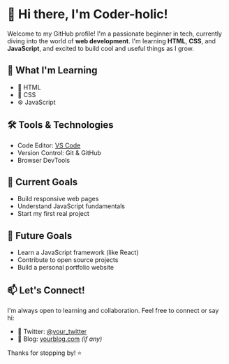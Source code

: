# 👋 Hi there, I'm Coder-holic!

Welcome to my GitHub profile! I'm a passionate beginner in tech, currently diving into the world of **web development**. I'm learning **HTML**, **CSS**, and **JavaScript**, and excited to build cool and useful things as I grow.

## 🌱 What I'm Learning
- 📄 HTML
- 🎨 CSS
- ⚙️ JavaScript

## 🛠️ Tools & Technologies
- Code Editor: [VS Code](https://code.visualstudio.com/)
- Version Control: Git & GitHub
- Browser DevTools

## 📌 Current Goals
- Build responsive web pages
- Understand JavaScript fundamentals
- Start my first real project

## 🚀 Future Goals
- Learn a JavaScript framework (like React)
- Contribute to open source projects
- Build a personal portfolio website

## 📫 Let's Connect!
I'm always open to learning and collaboration. Feel free to connect or say hi:
- 💬 Twitter: [@your_twitter](https://twitter.com/your_twitter)
- 📝 Blog: [yourblog.com](https://yourblog.com) *(if any)*

Thanks for stopping by! ⭐

<!-- You can add a cool GitHub stats card below if you like -->
<!-- ![Coder-holic's GitHub stats](https://github-readme-stats.vercel.app/api?username=your-github-username&show_icons=true&theme=radical) -->
